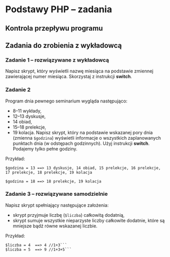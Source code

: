 # Podstawy PHP &ndash; zadania
## Kontrola przepływu programu

## Zadania do zrobienia z wykładowcą

### Zadanie 1 &ndash; rozwiązywane z wykładowcą
Napisz skrypt, który wyświetli nazwę miesiąca na podstawie zmiennej zawierającej numer miesiąca. Skorzystaj z instrukcji **switch**.

### Zadanie 2
Program dnia pewnego seminarium wygląda następująco:
* 8&ndash;11 wykłady,
* 12&ndash;13 dyskusje,
* 14 obiad,
* 15&ndash;18 prelekcje,
* 19 kolacja.
Napisz skrypt, który na podstawie wskazanej pory dnia (zmienna ```$godzina```) wyświetli informacje o wszystkich zaplanowanych punktach dnia (w odstępach godzinnych). Użyj instrukcji **switch**.
Podajemy tylko pełne godziny.

Przykład:

```
$godzina = 13 ==> 13 dyskusje, 14 obiad, 15 prelekcje, 16 prelekcje, 17 prelekcje, 18 prelekcje, 19 kolacja

$godzina = 18 ==> 18 prelekcje, 19 kolacja
```
### Zadanie 3 &ndash; rozwiązywane samodzielnie
Napisz skrypt spełniający następujące założenia:
* skrypt przyjmuje liczbę (`$liczba`) całkowitą dodatnią,
* skrypt sumuje wszystkie nieparzyste liczby całkowite dodatnie, które są mniejsze bądź równe wskazanej liczbie.

Przykład:
```
$liczba = 4  ==> 4 //1+3```
$liczba = 5  ==> 9 //1+3+5```
